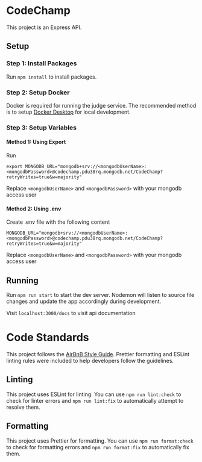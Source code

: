 # CodeChamp

This project is an Express API.

## Setup

### Step 1: Install Packages

Run `npm install` to install packages.

### Step 2: Setup Docker

Docker is required for running the judge service. The recommended method is to setup [Docker Desktop](https://www.docker.com/products/docker-desktop/) for local development.

### Step 3: Setup Variables

#### Method 1: Using Export

Run

```
export MONGODB_URL="mongodb+srv://<mongodbUserName>:<mongodbPassword>@codechamp.pdu38rq.mongodb.net/CodeChamp?retryWrites=true&w=majority"
```

Replace `<mongodbUserName>` and `<mongodbPassword>` with your mongodb access user

#### Method 2: Using .env

Create .env file with the following content

```
MONGODB_URL="mongodb+srv://<mongodbUserName>:<mongodbPassword>@codechamp.pdu38rq.mongodb.net/CodeChamp?retryWrites=true&w=majority"
```

Replace `<mongodbUserName>` and `<mongodbPassword>` with your mongodb access user

## Running

Run `npm run start` to start the dev server. Nodemon will listen to source file changes and update the app accordingly during development.

Visit `localhost:3000/docs` to visit api documentation

# Code Standards

This project follows the [AirBnB Style Guide](https://github.com/airbnb/javascript). Prettier formatting and ESLint linting rules were included to help developers follow the guidelines.

## Linting

This project uses ESLint for linting. You can use `npm run lint:check` to check for linter errors and `npm run lint:fix` to automatically attempt to resolve them.

## Formatting

This project uses Prettier for formatting. You can use `npm run format:check` to check for formatting errors and `npm run format:fix` to automatically fix them.
